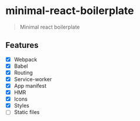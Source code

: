 # minimal-react-boilerplate
> Minimal react boilerplate

## Features
- [x] Webpack
- [x] Babel
- [x] Routing
- [x] Service-worker
- [x] App manifest
- [x] HMR
- [x] Icons
- [x] Styles
- [ ] Static files
